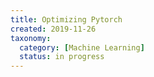 ```yaml
---
title: Optimizing Pytorch
created: 2019-11-26
taxonomy:
  category: [Machine Learning]
  status: in progress
---
```

